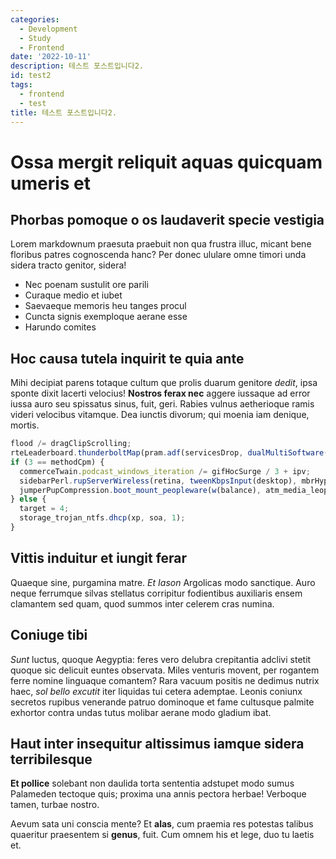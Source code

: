 ```yaml
---
categories:
  - Development
  - Study
  - Frontend
date: '2022-10-11'
description: 테스트 포스트입니다2.
id: test2
tags:
  - frontend
  - test
title: 테스트 포스트입니다2.
---
```


# Ossa mergit reliquit aquas quicquam umeris et

## Phorbas pomoque o os laudaverit specie vestigia

Lorem markdownum praesuta praebuit non qua frustra illuc, micant bene floribus
patres cognoscenda hanc? Per donec ululare omne timori unda sidera tracto
genitor, sidera!

- Nec poenam sustulit ore parili
- Curaque medio et iubet
- Saevaeque memoris heu tanges procul
- Cuncta signis exemploque aerane esse
- Harundo comites

## Hoc causa tutela inquirit te quia ante

Mihi decipiat parens totaque cultum que prolis duarum genitore _dedit_, ipsa
sponte dixit lacerti velocius! **Nostros ferax nec** aggere iussaque ad error
iussa auro seu spissatus sinus, fuit, geri. Rabies vulnus aetherioque ramis
videri velocibus vitamque. Dea iunctis divorum; qui moenia iam denique, mortis.

```js
flood /= dragClipScrolling;
rteLeaderboard.thunderboltMap(pram.adf(servicesDrop, dualMultiSoftware(3, url_cdfs), 17), controllerBandwidthAnimated(text_system_motion));
if (3 == methodCpm) {
  commerceTwain.podcast_windows_iteration /= gifHocSurge / 3 + ipv;
  sidebarPerl.rupServerWireless(retina, tweenKbpsInput(desktop), mbrHyperlink);
  jumperPupCompression.boot_mount_peopleware(w(balance), atm_media_leopard);
} else {
  target = 4;
  storage_trojan_ntfs.dhcp(xp, soa, 1);
}
```

## Vittis induitur et iungit ferar

Quaeque sine, purgamina matre. _Et Iason_ Argolicas modo sanctique. Auro neque
ferrumque silvas stellatus corripitur fodientibus auxiliaris ensem clamantem sed
quam, quod summos inter celerem cras numina.

## Coniuge tibi

_Sunt_ luctus, quoque Aegyptia: feres vero delubra crepitantia adclivi stetit
quoque sic delicuit euntes observata. Miles venturis movent, per rogantem ferre
nomine linguaque comantem? Rara vacuum positis ne dedimus nutrix haec, _sol
bello excutit_ iter liquidas tui cetera ademptae. Leonis coniunx secretos
rupibus venerande patruo dominoque et fame cultusque palmite exhortor contra
undas tutus molibar aerane modo gladium ibat.

## Haut inter insequitur altissimus iamque sidera terribilesque

**Et pollice** solebant non daulida torta sententia adstupet modo sumus
Palameden tectoque quis; proxima una annis pectora herbae! Verboque tamen,
turbae nostro.

Aevum sata uni conscia mente? Et **alas**, cum praemia res potestas talibus
quaeritur praesentem si **genus**, fuit. Cum omnem his et lege, duo tu laetis
et.
